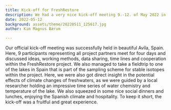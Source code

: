 ```yaml
---
title: Kick-off for FreshRestore
description: We had a very nice kick-off meeting 9.-12. of May 2022 in Avíla, Spain
date: 2022-05-12 
background: assets/theme/20220511_125617.jpg
author: Kim Magnus Bærum

---
```

Our official kick-off meeting was successfully held in beautiful Avíla, Spain. Here, 9 participants representing all project partners meet for four days and discussed ideas, working methods, data sharing, time lines and cooperation within the FreshRestore project. We also managed to take a fieldtrip to one of the lakes in Spain that is part of the sampling scheme for stable isotopes within the project. Here, we were also got direct insight in the potential effects of climate changes of freshwaters, as we were guided by a local researcher holding an impressive time series of water chemistry and temperature of the lake. We also squeezed in some nice social dinners and lunches, enjoying the Spanish climate and hospitality. To keep it short, the kick-off was a fruitful and great experience.  

